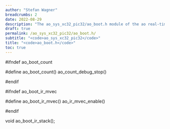 ```yaml
---
author: "Stefan Wagner"
breadcrumbs: 2
date: 2022-08-29
description: "The ao_sys_xc32_pic32/ao_boot.h module of the ao real-time operating system."
draft: true
permalink: /ao_sys_xc32_pic32/ao_boot.h/ 
subtitle: "<code>ao_sys_xc32_pic32</code>"
title: "<code>ao_boot.h</code>"
toc: true
---
```


#ifndef ao_boot_count

#define ao_boot_count()     ao_count_debug_stop()

#endif

#ifndef ao_boot_ir_mvec

#define ao_boot_ir_mvec()   ao_ir_mvec_enable()

#endif

void    ao_boot_ir_stack();

